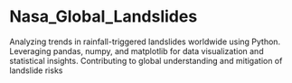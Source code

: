 # Nasa_Global_Landslides
Analyzing trends in rainfall-triggered landslides worldwide using Python. Leveraging pandas, numpy, and matplotlib for data visualization and statistical insights. Contributing to global understanding and mitigation of landslide risks
